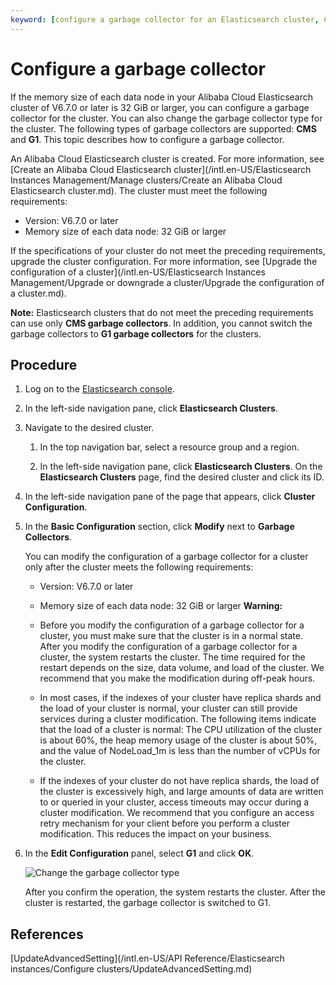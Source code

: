 ```yaml
---
keyword: [configure a garbage collector for an Elasticsearch cluster, CMS garbage collector, G1 garbage collector]
---
```


# Configure a garbage collector

If the memory size of each data node in your Alibaba Cloud Elasticsearch cluster of V6.7.0 or later is 32 GiB or larger, you can configure a garbage collector for the cluster. You can also change the garbage collector type for the cluster. The following types of garbage collectors are supported: **CMS** and **G1**. This topic describes how to configure a garbage collector.

An Alibaba Cloud Elasticsearch cluster is created. For more information, see [Create an Alibaba Cloud Elasticsearch cluster](/intl.en-US/Elasticsearch Instances Management/Manage clusters/Create an Alibaba Cloud Elasticsearch cluster.md). The cluster must meet the following requirements:

-   Version: V6.7.0 or later
-   Memory size of each data node: 32 GiB or larger

If the specifications of your cluster do not meet the preceding requirements, upgrade the cluster configuration. For more information, see [Upgrade the configuration of a cluster](/intl.en-US/Elasticsearch Instances Management/Upgrade or downgrade a cluster/Upgrade the configuration of a cluster.md).

**Note:** Elasticsearch clusters that do not meet the preceding requirements can use only **CMS garbage collectors**. In addition, you cannot switch the garbage collectors to **G1 garbage collectors** for the clusters.

## Procedure

1.  Log on to the [Elasticsearch console](https://elasticsearch.console.aliyun.com/#/home).

2.  In the left-side navigation pane, click **Elasticsearch Clusters**.

3.  Navigate to the desired cluster.

    1.  In the top navigation bar, select a resource group and a region.

    2.  In the left-side navigation pane, click **Elasticsearch Clusters**. On the **Elasticsearch Clusters** page, find the desired cluster and click its ID.

4.  In the left-side navigation pane of the page that appears, click **Cluster Configuration**.

5.  In the **Basic Configuration** section, click **Modify** next to **Garbage Collectors**.

    You can modify the configuration of a garbage collector for a cluster only after the cluster meets the following requirements:

    -   Version: V6.7.0 or later
    -   Memory size of each data node: 32 GiB or larger
    **Warning:**

    -   Before you modify the configuration of a garbage collector for a cluster, you must make sure that the cluster is in a normal state. After you modify the configuration of a garbage collector for a cluster, the system restarts the cluster. The time required for the restart depends on the size, data volume, and load of the cluster. We recommend that you make the modification during off-peak hours.
    -   In most cases, if the indexes of your cluster have replica shards and the load of your cluster is normal, your cluster can still provide services during a cluster modification. The following items indicate that the load of a cluster is normal: The CPU utilization of the cluster is about 60%, the heap memory usage of the cluster is about 50%, and the value of NodeLoad\_1m is less than the number of vCPUs for the cluster.

    -   If the indexes of your cluster do not have replica shards, the load of the cluster is excessively high, and large amounts of data are written to or queried in your cluster, access timeouts may occur during a cluster modification. We recommend that you configure an access retry mechanism for your client before you perform a cluster modification. This reduces the impact on your business.

6.  In the **Edit Configuration** panel, select **G1** and click **OK**.

    ![Change the garbage collector type](https://static-aliyun-doc.oss-accelerate.aliyuncs.com/assets/img/en-US/7467819951/p57961.png)

    After you confirm the operation, the system restarts the cluster. After the cluster is restarted, the garbage collector is switched to G1.


## References

[UpdateAdvancedSetting](/intl.en-US/API Reference/Elasticsearch instances/Configure clusters/UpdateAdvancedSetting.md)

